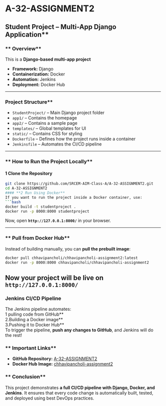 # A-32-ASSIGNMENT2
##  Student Project – Multi-App Django Application**  
### ** Overview**  
This is a **Django-based multi-app project**  
- **Framework:** Django  
- **Containerization:** Docker  
- **Automation:** Jenkins  
- **Deployment:** Docker Hub  
---
###  Project Structure**  
- `StudentProject/` – Main Django project folder  
- `app1/` – Contains the homepage  
- `app2/` – Contains a sample page  
- `templates/` – Global templates for UI  
- `static/` – Contains CSS for styling  
- `Dockerfile` – Defines how the project runs inside a container  
- `Jenkinsfile` – Automates the CI/CD pipeline  
---
### ** How to Run the Project Locally**  
#### **1 Clone the Repository**  
```bash
git clone https://github.com/SRCEM-AIM-Class-A/A-32-ASSIGNMENT2.git
cd A-32-ASSIGNMENT2
#### **2️ Run Using Docker**  
If you want to run the project inside a Docker container, use:  
```bash
docker build -t studentproject .
docker run -p 8000:8000 studentproject
```
Now, open **`http://127.0.0.1:8000/`** in your browser.

---
### ** Pull from Docker Hub**  
Instead of building manually, you can **pull the prebuilt image**:  
```bash
docker pull chhavipancholi/chhavipancholi-assignment2:latest
docker run -p 8000:8000 chhavipancholi/chhavipancholi-assignment2
```
Now your project will be live on `http://127.0.0.1:8000/`  
---
### **Jenkins CI/CD Pipeline**  
The Jenkins pipeline automates:  
1 pulling code from GitHub**  
2.Building a Docker image**  
3.Pushing it to Docker Hub**  
To trigger the pipeline, **push any changes to GitHub**, and Jenkins will do the rest!
### ** Important Links**
- **GitHub Repository:** [A-32-ASSIGNMENT2](https://github.com/SRCEM-AIM-Class-A/A-32-ASSIGNMENT2)  
- **Docker Hub Image:** [chhavipancholi-assignment2](https://hub.docker.com/repository/docker/chhavipancholi/chhavipancholi-assignment2/general)  
### ** Conclusion**  
This project demonstrates **a full CI/CD pipeline with Django, Docker, and Jenkins**. It ensures that every code change is automatically built, tested, and deployed using best DevOps practices.  

